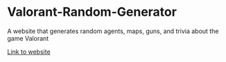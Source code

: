 # Valorant-Random-Generator
A website that generates random agents, maps, guns, and trivia about the game Valorant

[Link to website](https://reinx24.github.io/Valorant-Random-Generator/)
